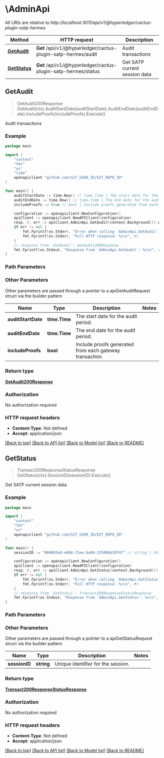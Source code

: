 # \AdminApi

All URIs are relative to *http://localhost:3011/api/v1/@hyperledger/cactus-plugin-satp-hermes*

Method | HTTP request | Description
------------- | ------------- | -------------
[**GetAudit**](AdminApi.md#GetAudit) | **Get** /api/v1/@hyperledger/cactus-plugin-satp-hermes/audit | Audit transactions
[**GetStatus**](AdminApi.md#GetStatus) | **Get** /api/v1/@hyperledger/cactus-plugin-satp-hermes/status | Get SATP current session data



## GetAudit

> GetAudit200Response GetAudit(ctx).AuditStartDate(auditStartDate).AuditEndDate(auditEndDate).IncludeProofs(includeProofs).Execute()

Audit transactions



### Example

```go
package main

import (
    "context"
    "fmt"
    "os"
    "time"
    openapiclient "github.com/GIT_USER_ID/GIT_REPO_ID"
)

func main() {
    auditStartDate := time.Now() // time.Time | The start date for the audit period. (optional)
    auditEndDate := time.Now() // time.Time | The end date for the audit period. (optional)
    includeProofs := true // bool | Include proofs generated from each gateway transaction. (optional)

    configuration := openapiclient.NewConfiguration()
    apiClient := openapiclient.NewAPIClient(configuration)
    resp, r, err := apiClient.AdminApi.GetAudit(context.Background()).AuditStartDate(auditStartDate).AuditEndDate(auditEndDate).IncludeProofs(includeProofs).Execute()
    if err != nil {
        fmt.Fprintf(os.Stderr, "Error when calling `AdminApi.GetAudit``: %v\n", err)
        fmt.Fprintf(os.Stderr, "Full HTTP response: %v\n", r)
    }
    // response from `GetAudit`: GetAudit200Response
    fmt.Fprintf(os.Stdout, "Response from `AdminApi.GetAudit`: %v\n", resp)
}
```

### Path Parameters



### Other Parameters

Other parameters are passed through a pointer to a apiGetAuditRequest struct via the builder pattern


Name | Type | Description  | Notes
------------- | ------------- | ------------- | -------------
 **auditStartDate** | **time.Time** | The start date for the audit period. | 
 **auditEndDate** | **time.Time** | The end date for the audit period. | 
 **includeProofs** | **bool** | Include proofs generated from each gateway transaction. | 

### Return type

[**GetAudit200Response**](GetAudit200Response.md)

### Authorization

No authorization required

### HTTP request headers

- **Content-Type**: Not defined
- **Accept**: application/json

[[Back to top]](#) [[Back to API list]](../README.md#documentation-for-api-endpoints)
[[Back to Model list]](../README.md#documentation-for-models)
[[Back to README]](../README.md)


## GetStatus

> Transact200ResponseStatusResponse GetStatus(ctx).SessionID(sessionID).Execute()

Get SATP current session data



### Example

```go
package main

import (
    "context"
    "fmt"
    "os"
    openapiclient "github.com/GIT_USER_ID/GIT_REPO_ID"
)

func main() {
    sessionID := "000003e8-e0b8-21ee-ba00-325096b39f47" // string | Unique identifier for the session.

    configuration := openapiclient.NewConfiguration()
    apiClient := openapiclient.NewAPIClient(configuration)
    resp, r, err := apiClient.AdminApi.GetStatus(context.Background()).SessionID(sessionID).Execute()
    if err != nil {
        fmt.Fprintf(os.Stderr, "Error when calling `AdminApi.GetStatus``: %v\n", err)
        fmt.Fprintf(os.Stderr, "Full HTTP response: %v\n", r)
    }
    // response from `GetStatus`: Transact200ResponseStatusResponse
    fmt.Fprintf(os.Stdout, "Response from `AdminApi.GetStatus`: %v\n", resp)
}
```

### Path Parameters



### Other Parameters

Other parameters are passed through a pointer to a apiGetStatusRequest struct via the builder pattern


Name | Type | Description  | Notes
------------- | ------------- | ------------- | -------------
 **sessionID** | **string** | Unique identifier for the session. | 

### Return type

[**Transact200ResponseStatusResponse**](Transact200ResponseStatusResponse.md)

### Authorization

No authorization required

### HTTP request headers

- **Content-Type**: Not defined
- **Accept**: application/json

[[Back to top]](#) [[Back to API list]](../README.md#documentation-for-api-endpoints)
[[Back to Model list]](../README.md#documentation-for-models)
[[Back to README]](../README.md)

